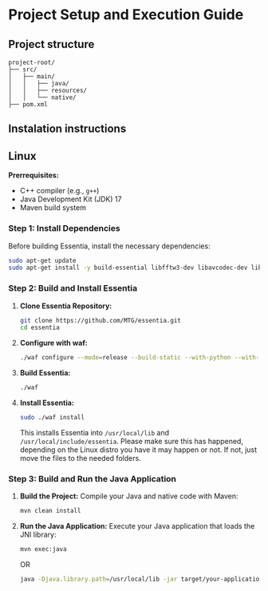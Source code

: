 # Project Setup and Execution Guide

## Project structure

   ```
   project-root/
   ├── src/
   │   ├── main/
   │   │   ├── java/
   │   │   ├── resources/
   │   │   └── native/
   ├── pom.xml
   ```

## Instalation instructions
## Linux

**Prerrequisites:**
- C++ compiler (e.g., `g++`)
- Java Development Kit (JDK) 17
- Maven build system

### Step 1: Install Dependencies

Before building Essentia, install the necessary dependencies:

```bash
sudo apt-get update
sudo apt-get install -y build-essential libfftw3-dev libavcodec-dev libavformat-dev libavutil-dev libyaml-dev libtag1-dev
```

### Step 2: Build and Install Essentia

1. **Clone Essentia Repository:**

   ```bash
   git clone https://github.com/MTG/essentia.git
   cd essentia
   ```

2. **Configure with waf:**

   ```bash
   ./waf configure --mode=release --build-static --with-python --with-cpptests --with-examples --with-vamp
   ```

3. **Build Essentia:**

   ```bash
   ./waf
   ```

4. **Install Essentia:**

   ```bash
   sudo ./waf install
   ```

   This installs Essentia into `/usr/local/lib` and `/usr/local/include/essentia`. Please make sure this has happened, depending on the Linux distro you have it may happen or not. If not, just move the files to the needed folders.

### Step 3: Build and Run the Java Application

1. **Build the Project:**
   Compile your Java and native code with Maven:

   ```bash
   mvn clean install
   ```

2. **Run the Java Application:**
   Execute your Java application that loads the JNI library:
   ```bash
   mvn exec:java
   ```
   OR
   ```bash
   java -Djava.library.path=/usr/local/lib -jar target/your-application.jar
   ```
   
